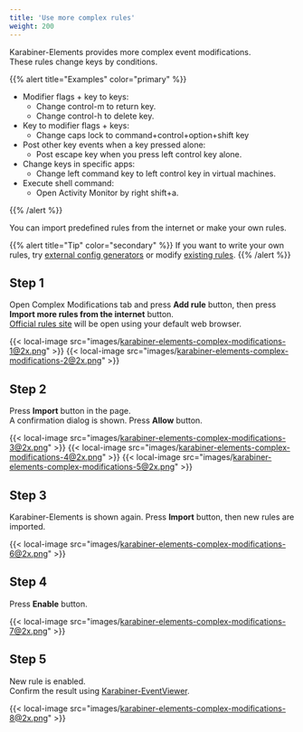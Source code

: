 ```yaml
---
title: 'Use more complex rules'
weight: 200
---
```


Karabiner-Elements provides more complex event modifications.<br />
These rules change keys by conditions.

{{% alert title="Examples" color="primary" %}}

-   Modifier flags + key to keys:
    -   Change control-m to return key.
    -   Change control-h to delete key.
-   Key to modifier flags + keys:
    -   Change caps lock to command+control+option+shift key
-   Post other key events when a key pressed alone:
    -   Post escape key when you press left control key alone.
-   Change keys in specific apps:
    -   Change left command key to left control key in virtual machines.
-   Execute shell command:
    -   Open Activity Monitor by right shift+a.

{{% /alert %}}

You can import predefined rules from the internet or make your own rules.

{{% alert title="Tip" color="secondary" %}}
If you want to write your own rules, try [external config generators](/docs/json/external-json-generators/) or modify [existing rules](https://github.com/pqrs-org/KE-complex_modifications).
{{% /alert %}}

## Step 1

Open Complex Modifications tab and press **Add rule** button, then press **Import more rules from the internet** button.<br />
[Official rules site](https://ke-complex-modifications.pqrs.org/) will be open using your default web browser.

{{< local-image src="images/karabiner-elements-complex-modifications-1@2x.png" >}}
{{< local-image src="images/karabiner-elements-complex-modifications-2@2x.png" >}}

## Step 2

Press **Import** button in the page.<br />
A confirmation dialog is shown. Press **Allow** button.

{{< local-image src="images/karabiner-elements-complex-modifications-3@2x.png" >}}
{{< local-image src="images/karabiner-elements-complex-modifications-4@2x.png" >}}
{{< local-image src="images/karabiner-elements-complex-modifications-5@2x.png" >}}

## Step 3

Karabiner-Elements is shown again.
Press **Import** button, then new rules are imported.<br />

{{< local-image src="images/karabiner-elements-complex-modifications-6@2x.png" >}}

## Step 4

Press **Enable** button.

{{< local-image src="images/karabiner-elements-complex-modifications-7@2x.png" >}}

## Step 5

New rule is enabled.<br />
Confirm the result using [Karabiner-EventViewer](/docs/manual/operation/eventviewer/).

{{< local-image src="images/karabiner-elements-complex-modifications-8@2x.png" >}}
